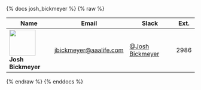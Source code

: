 {% docs josh_bickmeyer %}
{% raw %}

| Name                                                                                                          | Email                                                   | Slack                                                           | Ext. |
|---------------------------------------------------------------------------------------------------------------|---------------------------------------------------------|-----------------------------------------------------------------|------|
| <img src="https://ca.slack-edge.com/TDCJ5T84R-U03JB7HFVKP-a5dd76088066-512" width="70"><br>**Josh Bickmeyer** | [jbickmeyer@aaalife.com](mailto:jbickmeyer@aaalife.com) | [@Josh Bickmeyer](https://aaainsights.slack.com/team/U03JB7HFVKP) | 2986 |

{% endraw %}
{% enddocs %}